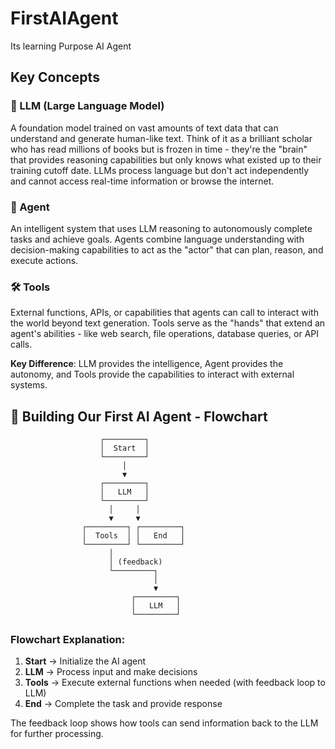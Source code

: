 # FirstAIAgent
Its learning Purpose AI Agent

## Key Concepts

### 🧠 LLM (Large Language Model)
A foundation model trained on vast amounts of text data that can understand and generate human-like text. Think of it as a brilliant scholar who has read millions of books but is frozen in time - they're the "brain" that provides reasoning capabilities but only knows what existed up to their training cutoff date. LLMs process language but don't act independently and cannot access real-time information or browse the internet.

### 🤖 Agent
An intelligent system that uses LLM reasoning to autonomously complete tasks and achieve goals. Agents combine language understanding with decision-making capabilities to act as the "actor" that can plan, reason, and execute actions.

### 🛠️ Tools
External functions, APIs, or capabilities that agents can call to interact with the world beyond text generation. Tools serve as the "hands" that extend an agent's abilities - like web search, file operations, database queries, or API calls.

**Key Difference**: LLM provides the intelligence, Agent provides the autonomy, and Tools provide the capabilities to interact with external systems.

## 🚀 Building Our First AI Agent - Flowchart

```
                    ┌─────────┐
                    │  Start  │
                    └─────────┘
                         │
                         ▼
                    ┌─────────┐
                    │   LLM   │
                    └─────────┘
                      │     │
                      ▼     ▼
                ┌─────────┐ ┌─────────┐
                │  Tools  │ │   End   │
                └─────────┘ └─────────┘
                      │
                      │ (feedback)
                      └─────────┐
                                │
                                ▼
                           ┌─────────┐
                           │   LLM   │
                           └─────────┘
```

### Flowchart Explanation:
1. **Start** → Initialize the AI agent
2. **LLM** → Process input and make decisions
3. **Tools** → Execute external functions when needed (with feedback loop to LLM)
4. **End** → Complete the task and provide response

The feedback loop shows how tools can send information back to the LLM for further processing.
